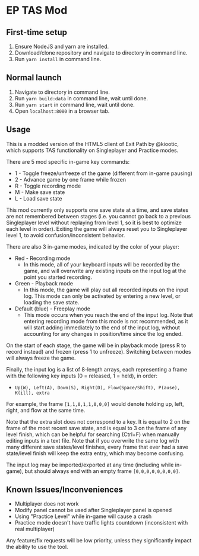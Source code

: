 EP TAS Mod
=======

First-time setup
-----

1. Ensure NodeJS and yarn are installed.
2. Download/clone repository and navigate to directory in command line.
3. Run `yarn install` in command line.

Normal launch
-----
1. Navigate to directory in command line.
2. Run `yarn build:data` in command line, wait until done.
3. Run `yarn start` in command line, wait until done.
4. Open `localhost:8080` in a browser tab.

Usage
-----
This is a modded version of the HTML5 client of Exit Path by @kiootic, which supports TAS functionality on Singleplayer and Practice modes.

There are 5 mod specific in-game key commands:
* 1 - Toggle freeze/unfreeze of the game (different from in-game pausing)
* 2 - Advance game by one frame while frozen
* R - Toggle recording mode
* M - Make save state
* L - Load save state

This mod currently only supports one save state at a time, and save states are not remembered between stages (i.e. you cannot go back to a previous Singleplayer level without replaying from level 1, so it is best to optimize each level in order). Exiting the game will always reset you to Singleplayer level 1, to avoid confusion/inconsistent behavior.

There are also 3 in-game modes, indicated by the color of your player:
* Red - Recording mode
    * In this mode, all of your keyboard inputs will be recorded by the game, and will overwrite any existing inputs on the input log at the point you started recording.
* Green - Playback mode
    * In this mode, the game will play out all recorded inputs on the input log. This mode can only be activated by entering a new level, or loading the save state.
* Default (blue) - Freeplay mode
    * This mode occurs when you reach the end of the input log. Note that entering recording mode from this mode is not recommended, as it will start adding immediately to the end of the input log, without accounting for any changes in position/time since the log ended.

On the start of each stage, the game will be in playback mode (press R to record instead) and frozen (press 1 to unfreeze). Switching between modes will always freeze the game.

Finally, the input log is a list of 8-length arrays, each representing a frame with the following key inputs (0 = released, 1 = held), in order:
* `Up(W), Left(A), Down(S), Right(D), Flow(Space/Shift), P(ause), K(ill), extra`

For example, the frame `[1,1,0,1,1,0,0,0]` would denote holding up, left, right, and flow at the same time.

Note that the extra slot does not correspond to a key. It is equal to 2 on the frame of the most recent save state, and is equal to 3 on the frame of any level finish, which can be helpful for searching (Ctrl+F) when manually editing inputs in a text file. Note that if you overwrite the same log with many different save states/level finishes, every frame that ever had a save state/level finish will keep the extra entry, which may become confusing.

The input log may be imported/exported at any time (including while in-game), but should always end with an empty frame `[0,0,0,0,0,0,0,0]`.

Known Issues/Inconveniences
-----
* Multiplayer does not work
* Modify panel cannot be used after Singleplayer panel is opened
* Using "Practice Level" while in-game will cause a crash
* Practice mode doesn't have traffic lights countdown (inconsistent with real multiplayer)

Any feature/fix requests will be low priority, unless they significantly impact the ability to use the tool.
